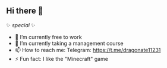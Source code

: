 ## Hi there 👋
✨ _special_ ✨ 

- 🔭 I’m currently free to work
- 🌱 I’m currently taking a management course
- 📫 How to reach me: Telegram: https://t.me/dragonate11231
- ⚡ Fun fact: I like the "Minecraft" game
